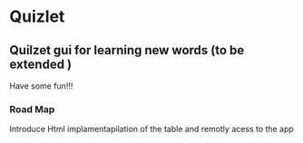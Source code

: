 # Quizlet
## Quilzet gui for learning new words (to be extended )
Have some fun!!!
### Road Map
Introduce Html implamentapilation of the table and remotly acess to the app 
